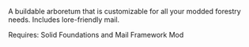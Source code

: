 A buildable arboretum that is customizable for all your modded forestry needs. Includes lore-friendly mail.

Requires: Solid Foundations and Mail Framework Mod
